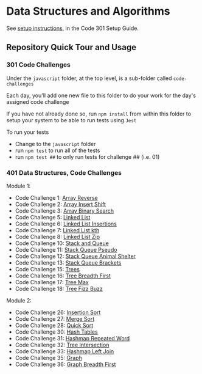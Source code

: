 # Data Structures and Algorithms

See [setup instructions](https://codefellows.github.io/setup-guide/code-301/3-code-challenges), in the Code 301 Setup Guide.

## Repository Quick Tour and Usage

### 301 Code Challenges

Under the `javascript` folder, at the top level, is a sub-folder called `code-challenges`

Each day, you'll add one new file to this folder to do your work for the day's assigned code challenge

If you have not already done so, run `npm install` from within this folder to setup your system to be able to run tests using `Jest`

To run your tests

- Change to the `javascript` folder
- run `npm test` to run all of the tests
- run `npm test ##` to only run tests for challenge ## (i.e. 01)

### 401 Data Structures, Code Challenges

Module 1:
- Code Challenge 1: [Array Reverse](python/docs/code-challenges/array-reverse/README.md)
- Code Challenge 2: [Array Insert Shift](python/docs/code-challenges/array-insert-shift/README.md)
- Code Challenge 3: [Array Binary Search](python/docs/code-challenges/array-binary-search/README.md)
- Code Challenge 5: [Linked List](python/docs/code-challenges/linked-list/README.md)
- Code Challenge 6: [Linked List Insertions](python/docs/code-challenges/linked-list-insertions/README.md)
- Code Challenge 7: [Linked List kth](python/docs/code-challenges/linked-list-kth/README.md)
- Code Challenge 8: [Linked List Zip](python/docs/code-challenges/linked-list-zip/README.md)
- Code Challenge 10: [Stack and Queue](python/docs/code-challenges/stack-and-queue/README.md)
- Code Challenge 11: [Stack Queue Pseudo](python/docs/code-challenges/stack-queue-pseudo/README.md)
- Code Challenge 12: [Stack Queue Animal Shelter](python/docs/code-challenges/stack-queue-animal-shelter/README.md)
- Code Challenge 13: [Stack Queue Brackets](python/docs/code-challenges/stack-queue-brackets/README.md)
- Code Challenge 15: [Trees](python/docs/code-challenges/trees/README.md)
- Code Challenge 16: [Tree Breadth First](python/docs/code-challenges/tree-breadth-first/README.md)
- Code Challenge 17: [Tree Max](python/docs/code-challenges/tree-max/README.md)
- Code Challenge 18: [Tree Fizz Buzz](python/docs/code-challenges/tree-fizz-buzz/README.md)

Module 2:
- Code Challenge 26: [Insertion Sort](sorting/insertion/README.md)
- Code Challenge 27: [Merge Sort](sorting/merge/README.md)
- Code Challenge 28: [Quick Sort](sorting/quick/README.md)
- Code Challenge 30: [Hash Tables](python/docs/code-challenges/hashtable/README.md)
- Code Challenge 31: [Hashmap Repeated Word](python/docs/code-challenges/hashmap-repeated-word/README.md)
- Code Challenge 32: [Tree Intersection](python/docs/code-challenges/tree-intersection/README.md)
- Code Challenge 33: [Hashmap Left Join](python/docs/code-challenges/hashmap-left-join/README.md)
- Code Challenge 35: [Graph](python/docs/code-challenges/graph/README.md)
- Code Challenge 36: [Graph Breadth First](python/docs/code-challenges/graph-breadth-first/README.md)


